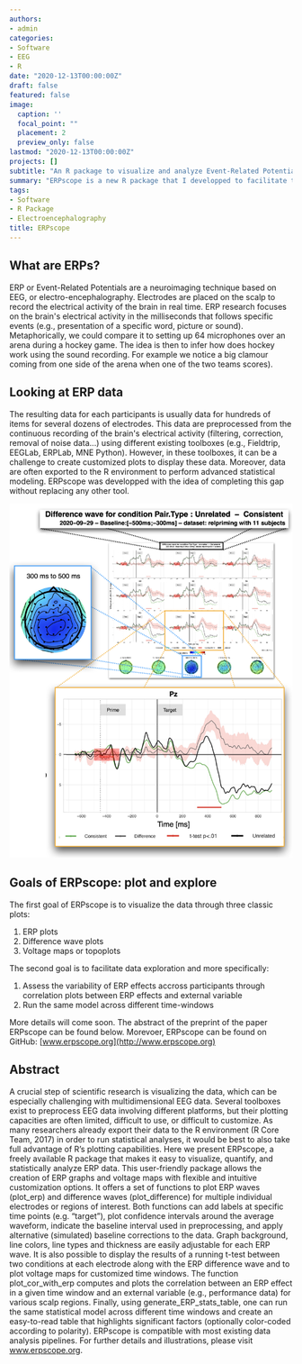 ```yaml
---
authors:
- admin
categories:
- Software
- EEG
- R
date: "2020-12-13T00:00:00Z"
draft: false
featured: false
image:
  caption: ''
  focal_point: ""
  placement: 2
  preview_only: false
lastmod: "2020-12-13T00:00:00Z"
projects: []
subtitle: "An R package to visualize and analyze Event-Related Potential data"
summary: "ERPscope is a new R package that I developped to facilitate the visualization and the exploration of ERP neuroimaging data"
tags:
- Software
- R Package
- Electroencephalography
title: ERPscope
---
```


## What are ERPs?

ERP or Event-Related Potentials are a neuroimaging technique based on EEG, or electro-encephalography. Electrodes are placed on the scalp to record the electrical activity of the brain in real time. ERP research focuses on the brain's electrical activity in the milliseconds that follows specific events (e.g., presentation of a specific word, picture or sound). Metaphorically, we could compare it to setting up 64 microphones over an arena during a hockey game. The idea is then to infer how does hockey work using the sound recording. For example we notice a big clamour coming from one side of the arena when one of the two teams scores).

## Looking at ERP data

The resulting data for each participants is usually data for hundreds of items for several dozens of electrodes. This data are preprocessed from the continuous recording of the brain's electrical activity (filtering, correction, removal of noise data...) using different existing toolboxes (e.g., Fieldtrip, EEGLab, ERPLab, MNE Python). However, in these toolboxes, it can be a challenge to create customized plots to display these data. Moreover, data are often exported to the R environment to perform advanced statistical modeling. ERPscope was developped with the idea of completing this gap without replacing any other tool.

[![Caption](erpscope_overview.png)]()

## Goals of ERPscope: plot and explore

The first goal of ERPscope is to visualize the data through three classic plots:
1. ERP plots 
2. Difference wave plots
3. Voltage maps or topoplots

The second goal is to facilitate data exploration and more specifically:
1. Assess the variability of ERP effects accross participants through correlation plots between ERP effects and external variable
2. Run the same model across different time-windows

More details will come soon. 
The abstract of the preprint of the paper ERPscope can be found below.
Morevoer, ERPscope can be found on GitHub: [www.erpscope.org](http://www.erpscope.org)

## Abstract

A crucial step of scientific research is visualizing the data, which can be especially challenging with multidimensional EEG data. Several toolboxes exist to preprocess EEG data involving different platforms, but their plotting capacities are often limited, difficult to use, or difficult to customize. As many researchers already export their data to the R environment (R Core Team, 2017) in order to run statistical analyses, it would be best to also take full advantage of R’s plotting capabilities. Here we present ERPscope, a freely available R package that makes it easy to visualize, quantify, and statistically analyze ERP data. This user-friendly package allows the creation of ERP graphs and voltage maps with flexible and intuitive customization options. It offers a set of functions to plot ERP waves (plot_erp) and difference waves (plot_difference) for multiple individual electrodes or regions of interest. Both functions can add labels at specific time points (e.g. “target”), plot confidence intervals around the average waveform, indicate the baseline interval used in preprocessing, and apply alternative (simulated) baseline corrections to the data. Graph background, line colors, line types and thickness are easily adjustable for each ERP wave. It is also possible to display the results of a running t-test between two conditions at each electrode along with the ERP difference wave and to plot voltage maps for customized time windows. The function plot_cor_with_erp computes and plots the correlation between an ERP effect in a given time window and an external variable (e.g., performance data) for various scalp regions. Finally, using generate_ERP_stats_table, one can run the same statistical model across different time windows and create an easy-to-read table that highlights significant factors (optionally color-coded according to polarity). ERPscope is compatible with most existing data analysis pipelines. For further details and illustrations, please visit www.erpscope.org.




